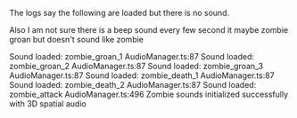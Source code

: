The logs say the following are loaded but there is no sound.

Also I am not sure there is a beep sound every few second it maybe zombie groan but doesn't sound like zombie

Sound loaded: zombie_groan_1
AudioManager.ts:87 Sound loaded: zombie_groan_2
AudioManager.ts:87 Sound loaded: zombie_groan_3
AudioManager.ts:87 Sound loaded: zombie_death_1
AudioManager.ts:87 Sound loaded: zombie_death_2
AudioManager.ts:87 Sound loaded: zombie_attack
AudioManager.ts:496 Zombie sounds initialized successfully with 3D spatial audio